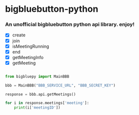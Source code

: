 # bigbluebutton-python
### An unofficial bigbluebutton python api library. enjoy!

- [X] create
- [X] join
- [X] isMeetingRunning
- [X] end
- [X] getMeetingInfo
- [X] getMeeting

```python

from bigbluepy import MainBBB

bbb = MainBBB("BBB_SERVICE_URL", "BBB_SECRET_KEY")

response = bbb.api.getMeetings()

for i in response.meetings['meeting']:
    print(i['meetingID'])

```